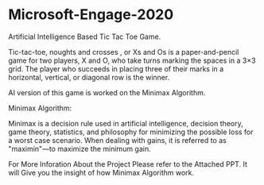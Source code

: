 # Microsoft-Engage-2020


Artificial Intelligence Based Tic Tac Toe Game.

Tic-tac-toe, noughts and crosses , or Xs and Os is a paper-and-pencil game for two players, X and O, who take turns marking the spaces in a 3×3 grid. The player who succeeds in placing three of their marks in a horizontal, vertical, or diagonal row is the winner. 


AI version of this game is worked on the Minimax Algorithm.

Minimax Algorithm:

Minimax is a decision rule used in artificial intelligence, decision theory, game theory, statistics, and philosophy for minimizing the possible loss for a worst case scenario. When dealing with gains, it is referred to as "maximin"—to maximize the minimum gain.




For More Inforation About the Project Please refer to the Attached PPT. It will Give you the insight of how Minimax Algorithm work.
